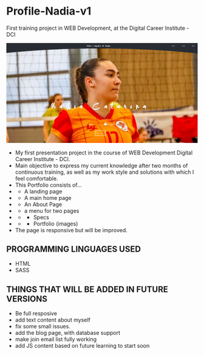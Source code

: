 # Profile-Nadia-v1
First training project in WEB Development, at the Digital Career Institute - DCI

![My Image](./images/Screenshot.png)

- My first presentation project in the course of WEB Development Digital Career Institute - DCI.
- Main objective to express my current knowledge after two months of continuous training, as well as my work style and solutions with which I feel comfortable.
- This Portfolio consists of...
- - A landing page
- - A main home page
- - An About Page
- - a menu for two pages
- - - Specs
- - - Portfolio (images)
- The page is responsive but will be improved.

## PROGRAMMING LINGUAGES USED
- HTML
- SASS


## THINGS THAT WILL BE ADDED IN FUTURE VERSIONS
- Be full resposive
- add text content about myself
- fix some small issues.
- add the blog page, with database support
- make join email list fully working
- add JS content based on future learning to start soon



